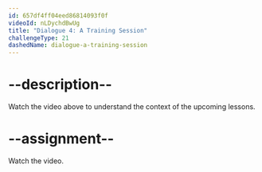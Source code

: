 ```yaml
---
id: 657df4ff04eed86814093f0f
videoId: nLDychdBwUg
title: "Dialogue 4: A Training Session"
challengeType: 21
dashedName: dialogue-a-training-session
---
```


# --description--

Watch the video above to understand the context of the upcoming lessons.

# --assignment--

Watch the video.
